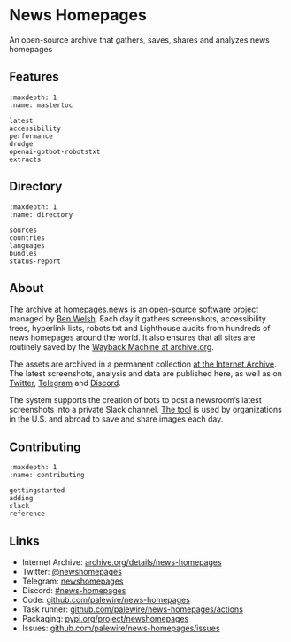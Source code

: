 ```{include} _templates/nav.html
```

# News Homepages

An open-source archive that gathers, saves, shares and analyzes news homepages

## Features

```{toctree}
:maxdepth: 1
:name: mastertoc

latest
accessibility
performance
drudge
openai-gptbot-robotstxt
extracts
```

## Directory

```{toctree}
:maxdepth: 1
:name: directory

sources
countries
languages
bundles
status-report
```

## About

The archive at [homepages.news](https://homepages.news) is an [open-source software project](https://github.com/palewire/news-homepages) managed by [Ben Welsh](https://palewi.re/who-is-ben-welsh/). Each day it gathers screenshots, accessibility trees, hyperlink lists, robots.txt and Lighthouse audits from hundreds of news homepages around the world. It also ensures that all sites are routinely saved by the [Wayback Machine at archive.org](https://web.archive.org/).

The assets are archived in a permanent collection [at the Internet Archive](https://archive.org/details/news-homepages). The latest screenshots, analysis and data are published here, as well as on [Twitter](https://twitter.com/newshomepages), [Telegram](https://t.me/newshomepages) and [Discord](https://discord.gg/xkTMPMHM).

The system supports the creation of bots to post a newsroom’s latest screenshots into a private Slack channel. [The tool](https://palewi.re/docs/news-homepages/slack.html) is used by organizations in the U.S. and abroad to save and share images each day.

## Contributing

```{toctree}
:maxdepth: 1
:name: contributing

gettingstarted
adding
slack
reference
```

## Links

- Internet Archive: [archive.org/details/news-homepages](https://archive.org/details/news-homepages)
- Twitter: [@newshomepages](https://twitter.com/newshomepages)
- Telegram: [newshomepages](https://t.me/newshomepages)
- Discord: [#news-homepages](https://discord.gg/xkTMPMHM)
- Code: [github.com/palewire/news-homepages](https://github.com/palewire/news-homepages)
- Task runner: [github.com/palewire/news-homepages/actions](https://github.com/palewire/news-homepages/actions)
- Packaging: [pypi.org/project/newshomepages](https://pypi.org/project/newshomepages/)
- Issues: [github.com/palewire/news-homepages/issues](https://github.com/palewire/news-homepages/issues)
